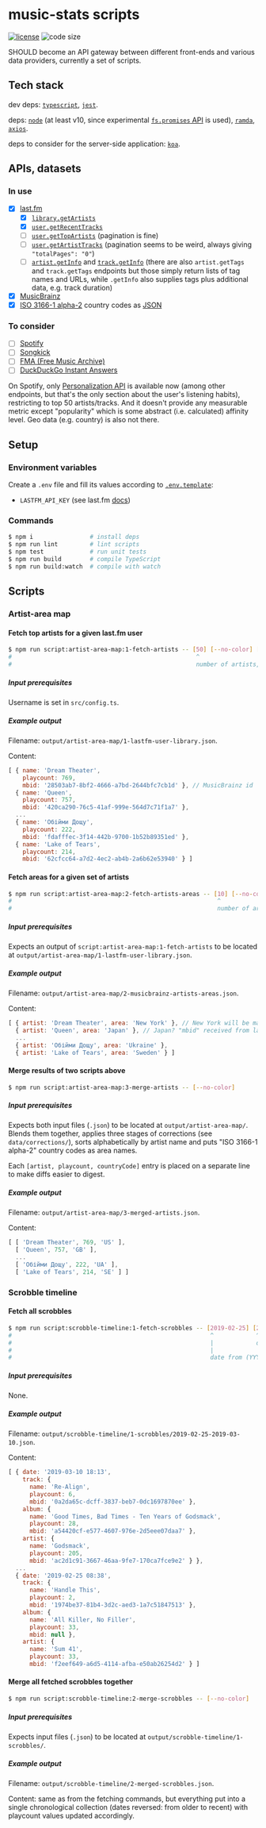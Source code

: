 # music-stats scripts

  [![license][license-image]][license-url]
  ![code size][code-size-image]

SHOULD become an API gateway between different front-ends and various data providers, currently a set of scripts.

## Tech stack

dev deps:
[`typescript`](https://www.typescriptlang.org/docs),
[`jest`](https://jestjs.io/docs/en/expect).

deps:
[`node`](https://nodejs.org/dist/latest/docs/api) (at least v10, since experimental [`fs.promises` API](https://nodejs.org/dist/latest/docs/api/fs.html#fs_fs_promises_api) is used),
[`ramda`](http://ramdajs.com/docs),
[`axios`](https://github.com/axios/axios).

deps to consider for the server-side application: [`koa`](http://koajs.com/#application).

## APIs, datasets

### In use

- [x] [last.fm](https://www.last.fm/api/intro)
  - [x] [`library.getArtists`](https://www.last.fm/api/show/library.getArtists)
  - [x] [`user.getRecentTracks`](https://www.last.fm/api/show/user.getRecentTracks)
  - [ ] [`user.getTopArtists`](https://www.last.fm/api/show/user.getTopArtists) (pagination is fine)
  - [ ] [`user.getArtistTracks`](https://www.last.fm/api/show/user.getArtistTracks) (pagination seems to be weird, always giving `"totalPages": "0"`)
  - [ ] [`artist.getInfo`](https://www.last.fm/api/show/artist.getInfo) and [`track.getInfo`](https://www.last.fm/api/show/track.getInfo) (there are also `artist.getTags` and `track.getTags` endpoints but those simply return lists of tag names and URLs, while `.getInfo` also supplies tags plus additional data, e.g. track duration)
- [x] [MusicBrainz](https://musicbrainz.org/doc/Development/XML_Web_Service/Version_2)
- [x] [ISO 3166-1 alpha-2](https://en.wikipedia.org/wiki/ISO_3166-1_alpha-2) country codes as [JSON](https://gist.github.com/ssskip/5a94bfcd2835bf1dea52)

### To consider

- [ ] [Spotify](https://developer.spotify.com/documentation/web-api/reference/)
- [ ] [Songkick](https://www.songkick.com/developer/upcoming-events)
- [ ] [FMA (Free Music Archive)](https://github.com/mdeff/fma)
- [ ] [DuckDuckGo Instant Answers](https://duckduckgo.com/api)

On Spotify, only [Personalization API](https://developer.spotify.com/documentation/web-api/reference/personalization)
is available now (among other endpoints, but that's the only section about the user's listening habits),
restricting to top 50 artists/tracks. And it doesn't provide any measurable metric except "popularity"
which is some abstract (i.e. calculated) affinity level. Geo data (e.g. country) is also not there.

## Setup

### Environment variables

Create a `.env` file and fill its values according to [`.env.template`](.env.template):

* `LASTFM_API_KEY` (see last.fm [docs](https://www.last.fm/api/authentication))

### Commands

```bash
$ npm i                # install deps
$ npm run lint         # lint scripts
$ npm test             # run unit tests
$ npm run build        # compile TypeScript
$ npm run build:watch  # compile with watch
```

## Scripts

### Artist-area map

#### Fetch top artists for a given last.fm user

```bash
$ npm run script:artist-area-map:1-fetch-artists -- [50] [--no-color] [--no-cache]
#                                                    ^
#                                                    number of artists, default is set in the config
```

##### Input prerequisites

Username is set in `src/config.ts`.

##### Example output

Filename: `output/artist-area-map/1-lastfm-user-library.json`.

Content:

```js
[ { name: 'Dream Theater',
    playcount: 769,
    mbid: '28503ab7-8bf2-4666-a7bd-2644bfc7cb1d' }, // MusicBrainz id
  { name: 'Queen',
    playcount: 757,
    mbid: '420ca290-76c5-41af-999e-564d7c71f1a7' },
  ...
  { name: 'Обійми Дощу',
    playcount: 222,
    mbid: 'fdafffec-3f14-442b-9700-1b52b89351ed' },
  { name: 'Lake of Tears',
    playcount: 214,
    mbid: '62cfcc64-a7d2-4ec2-ab4b-2a6b62e53940' } ]
```

#### Fetch areas for a given set of artists

```bash
$ npm run script:artist-area-map:2-fetch-artists-areas -- [10] [--no-color] [--no-cache]
#                                                          ^
#                                                          number of artists, default is set in the config
```

##### Input prerequisites

Expects an output of
`script:artist-area-map:1-fetch-artists`
to be located at
`output/artist-area-map/1-lastfm-user-library.json`.

##### Example output

Filename: `output/artist-area-map/2-musicbrainz-artists-areas.json`.

Content:

```js
[ { artist: 'Dream Theater', area: 'New York' }, // New York will be mapped to United States, individual cities aren't supported
  { artist: 'Queen', area: 'Japan' }, // Japan? "mbid" received from last.fm must be wrong, area will be switched to United Kingdom
  ...
  { artist: 'Обійми Дощу', area: 'Ukraine' },
  { artist: 'Lake of Tears', area: 'Sweden' } ]
```

#### Merge results of two scripts above

```bash
$ npm run script:artist-area-map:3-merge-artists -- [--no-color]
```

##### Input prerequisites

Expects both input files (`.json`) to be located at `output/artist-area-map/`.
Blends them together, applies three stages of corrections (see `data/corrections/`),
sorts alphabetically by artist name and puts "ISO 3166-1 alpha-2" country codes as area names.

Each `[artist, playcount, countryCode]` entry is placed on a separate line to make diffs easier to digest.

##### Example output

Filename: `output/artist-area-map/3-merged-artists.json`.

Content:

```js
[ [ 'Dream Theater', 769, 'US' ],
  [ 'Queen', 757, 'GB' ],
  ...
  [ 'Обійми Дощу', 222, 'UA' ],
  [ 'Lake of Tears', 214, 'SE' ] ]
```

### Scrobble timeline

#### Fetch all scrobbles

```bash
$ npm run script:scrobble-timeline:1-fetch-scrobbles -- [2019-02-25] [2019-03-10] [--no-color] [--no-cache]
#                                                        ^            ^
#                                                        |            date to (YYYY-MM-DD), defaults to today
#                                                        |
#                                                        date from (YYYY-MM-DD), defaults to yesterday
```

##### Input prerequisites

None.

##### Example output

Filename: `output/scrobble-timeline/1-scrobbles/2019-02-25-2019-03-10.json`.

Content:

```js
[ { date: '2019-03-10 18:13',
    track: {
      name: 'Re-Align',
      playcount: 6,
      mbid: '0a2da65c-dcff-3837-beb7-0dc1697870ee' },
    album: {
      name: 'Good Times, Bad Times - Ten Years of Godsmack',
      playcount: 28,
      mbid: 'a54420cf-e577-4607-976e-2d5eee07daa7' },
    artist: {
      name: 'Godsmack',
      playcount: 205,
      mbid: 'ac2d1c91-3667-46aa-9fe7-170ca7fce9e2' } },
  ...
  { date: '2019-02-25 08:38',
    track: {
      name: 'Handle This',
      playcount: 2,
      mbid: '1974be37-81b4-3d2c-aed3-1a7c51847513' },
    album: {
      name: 'All Killer, No Filler',
      playcount: 33,
      mbid: null },
    artist: {
      name: 'Sum 41',
      playcount: 33,
      mbid: 'f2eef649-a6d5-4114-afba-e50ab26254d2' } ]
```

#### Merge all fetched scrobbles together

```bash
$ npm run script:scrobble-timeline:2-merge-scrobbles -- [--no-color]
```

##### Input prerequisites

Expects input files (`.json`) to be located at `output/scrobble-timeline/1-scrobbles/`.

##### Example output

Filename: `output/scrobble-timeline/2-merged-scrobbles.json`.

Content: same as from the fetching commands, but everything put into a single chronological collection (dates reversed: from older to recent) with playcount values updated accordingly.

[license-image]: https://img.shields.io/github/license/music-stats/scripts.svg?style=flat-square
[license-url]: https://github.com/music-stats/scripts/blob/master/LICENSE
[code-size-image]: https://img.shields.io/github/languages/code-size/music-stats/scripts.svg?style=flat-square
